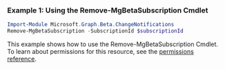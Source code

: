 ### Example 1: Using the Remove-MgBetaSubscription Cmdlet
```powershell
Import-Module Microsoft.Graph.Beta.ChangeNotifications
Remove-MgBetaSubscription -SubscriptionId $subscriptionId
```
This example shows how to use the Remove-MgBetaSubscription Cmdlet.
To learn about permissions for this resource, see the [permissions reference](/graph/permissions-reference).
